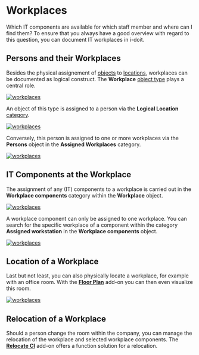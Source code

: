 # Workplaces

Which IT components are available for which staff member and where can I find them? To ensure that you always have a good overview with regard to this question, you can document IT workplaces in i-doit.

Persons and their Workplaces
----------------------------

Besides the physical assignement of [objects](../basics/structure-of-the-it-documentation.md) to [locations](./locations.md), workplaces can be documented as logical construct. The **Workplace** [object type](../basics/structure-of-the-it-documentation.md) plays a central role.

[![workplaces](../assets/images/en/use-cases/workplaces/1-wp.png)](../assets/images/en/use-cases/workplaces/1-wp.png)

An object of this type is assigned to a person via the **Logical Location** [category](../basics/structure-of-the-it-documentation.md).

[![workplaces](../assets/images/en/use-cases/workplaces/2-wp.png)](../assets/images/en/use-cases/workplaces/2-wp.png)

Conversely, this person is assigned to one or more workplaces via the **Persons** object in the **Assigned Workplaces** category.

[![workplaces](../assets/images/en/use-cases/workplaces/3-wp.png)](../assets/images/en/use-cases/workplaces/3-wp.png)

IT Components at the Workplace
------------------------------

The assignment of any (IT) components to a workplace is carried out in the **Workplace components** category within the **Workplace** object.

[![workplaces](../assets/images/en/use-cases/workplaces/4-wp.png)](../assets/images/en/use-cases/workplaces/4-wp.png)

A workplace component can only be assigned to one workplace. You can search for the specific workplace of a component within the category **Assigned workstation** in the **Workplace components** object.

[![workplaces](../assets/images/en/use-cases/workplaces/5-wp.png)](../assets/images/en/use-cases/workplaces/5-wp.png)

Location of a Workplace
-----------------------

Last but not least, you can also physically locate a workplace, for example with an office room. With the [**Floor Plan**](../i-doit-add-ons/floorplan.md) add-on you can then even visualize this room.

[![workplaces](../assets/images/en/use-cases/workplaces/6-wp.png)](../assets/images/en/use-cases/workplaces/6-wp.png)

Relocation of a Workplace
-------------------------

Should a person change the room within the company, you can manage the relocation of the workplace and selected workplace components. The **[Relocate CI](../i-doit-add-ons/relocate-ci.md)** add-on offers a function solution for a relocation.
